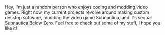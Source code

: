 Hey, I'm just a random person who enjoys coding and modding video games.
Right now, my current projects revolve around making custom desktop software, modding the video game Subnautica, and it's sequal Subnautica Below Zero.
Feel free to check out some of my stuff, I hope you like it!
